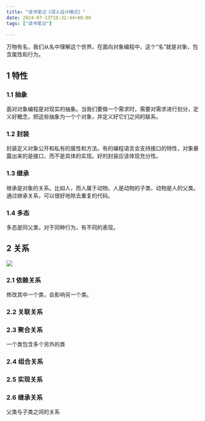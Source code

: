 ```yaml
---
title: "读书笔记《深入设计模式》"
date: 2024-07-13T10:32:44+08:00
tags: ["读书笔记"]

---
```



万物有名，我们从名中理解这个世界。在面向对象编程中，这个“名”就是对象，包含属性和行为。 

## 1 特性

### 1.1 抽象
面对对象编程是对现实的抽象。当我们要做一个需求时，需要对需求进行划分，定义好概念，把这些抽象为一个个对象，并定义好它们之间的联系。

### 1.2 封装
封装定义对象公开和私有的属性和方法。有的编程语言会支持接口的特性，对象暴露出来的是接口，而不是具体的实现。好的封装应该体现充分性。

### 1.3 继承

继承是对象的关系。比如人，而人属于动物。人是动物的子类，动物是人的父类。通过继承关系，可以很好地除去重复的代码。

### 1.4 多态

多态是同父类，对于同种行为，有不同的表现。

## 2 关系

![](/images/design_pattern_1.png)

### 2.1 依赖关系
修改其中一个类，会影响另一个类。
### 2.2 关联关系
### 2.3 聚合关系
一个类包含多个另外的类
### 2.4 组合关系

### 2.5 实现关系

### 2.6 继承关系
父类与子类之间的关系
